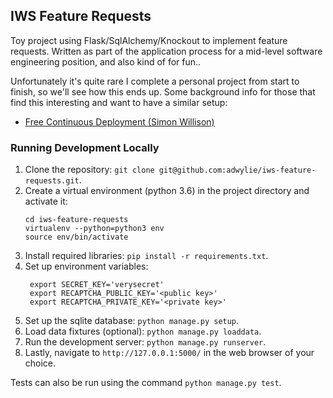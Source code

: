 ## IWS Feature Requests

Toy project using Flask/SqlAlchemy/Knockout to implement feature requests. Written as part of the application process for a mid-level software engineering position, and also kind of for fun..

Unfortunately it's quite rare I complete a personal project from start to finish, so we'll see how this ends up. Some background info for those that find this interesting and want to have a similar setup:
* [Free Continuous Deployment (Simon Willison)](https://simonwillison.net/2017/Oct/17/free-continuous-deployment/)

### Running Development Locally

1. Clone the repository: `git clone git@github.com:adwylie/iws-feature-requests.git`.
2. Create a virtual environment (python 3.6) in the project directory and activate it:
    ```
    cd iws-feature-requests
    virtualenv --python=python3 env
    source env/bin/activate
    ```
3. Install required libraries: `pip install -r requirements.txt`.
4. Set up environment variables:
   ```
    export SECRET_KEY='verysecret'
    export RECAPTCHA_PUBLIC_KEY='<public key>'
    export RECAPTCHA_PRIVATE_KEY='<private key>'
   ```
5. Set up the sqlite database: `python manage.py setup`.
6. Load data fixtures (optional): `python manage.py loaddata`.
7. Run the development server: `python manage.py runserver`.
8. Lastly, navigate to `http://127.0.0.1:5000/` in the web browser of your choice.

Tests can also be run using the command `python manage.py test`.

